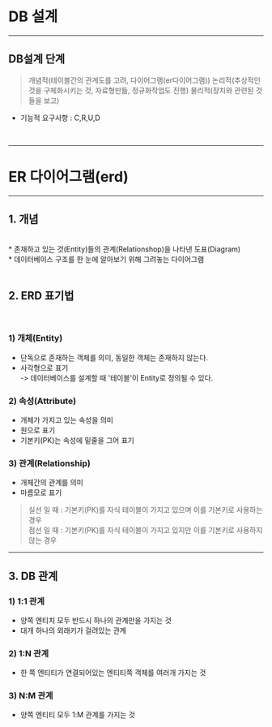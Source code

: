 # DB 설계
<hr>

## DB설계 단계

> 개념적(테이블간의 관계도를 고려, 다이어그램(er다이어그램))
> 논리적(추상적인것을 구체화시키는 것, 자료형만듦, 정규화작업도 진행)
> 물리적(장치와 관련된 것들을 보고)

* 기능적 요구사항 : C,R,U,D<br>
<br>
<hr>

# ER 다이어그램(erd)

<hr>

## 1. 개념<br>

<br>
* 존재하고 있는 것(Entity)들의 관계(Relationshop)을 나타낸 도표(Diagram)<br>
* 데이터베이스 구조를 한 눈에 알아보기 위해 그려놓는 다이어그램<br>
<br>

## 2. ERD 표기법<br>

<br>

### 1) 개체(Entity)<br>


* 단독으로 존재하는 객체를 의미, 동일한 객체는 존재하지 않는다.<br>
* 사각형으로 표기<br>
-> 데이터베이스를 설계할 때 '테이블'이 Entity로 정의될 수 있다.<br>


### 2) 속성(Attribute)<br>

* 개체가 가지고 있는 속성을 의미<br>
* 원으로 표기<br>
* 기본키(PK)는 속성에 밑줄을 그어 표기<br>

### 3) 관계(Relationship)<br>

* 개체간의 관계를 의미<br>
* 마름모로 표기<br>

> 실선 일 때 : 기본키(PK)를 자식 테이블이 가지고 있으며 이를 기본키로 사용하는 경우<br>
> 점선 일 때 : 기본키(PK)를 자식 테이블이 가지고 있지만 이를 기본키로 사용하지 않는 경우<br>
<hr>

## 3. DB 관계<br>

### 1) 1:1 관계<br>

* 양쪽 엔티치 모두 반드시 하나의 관계만을 가지는 것<br>
* 대개 하나의 외래키가 걸려있는 관계<br>

### 2) 1:N 관계<br>

* 한 쪽 엔티티가 연결되어있는 엔티티쪽 객체를 여러개 가지는 것<br>

### 3) N:M 관계<br>

* 양쪽 엔티티 모두 1:M 관계를 가지는 것<br>

